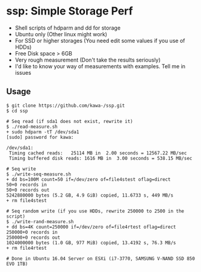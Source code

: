 # ssp: Simple Storage Perf

- Shell scripts of hdparm and dd for storage
- Ubuntu only (Other linux might work)
- For SSD or higher storages (You need edit some values if you use of HDDs)
- Free Disk space > 6GB
- Very rough measurement (Don't take the results seriously)
- I'd like to know your way of measurements with examples. Tell me in issues

## Usage

~~~
$ git clone https://github.com/kawa-/ssp.git
$ cd ssp

# Seq read (if sda1 does not exist, rewrite it)
$ ./read-measure.sh 
+ sudo hdparm -tT /dev/sda1
[sudo] password for kawa: 

/dev/sda1:
 Timing cached reads:   25114 MB in  2.00 seconds = 12567.22 MB/sec
 Timing buffered disk reads: 1616 MB in  3.00 seconds = 538.15 MB/sec

# Seq write
$ ./write-seq-measure.sh
+ dd bs=100M count=50 if=/dev/zero of=file4stest oflag=direct
50+0 records in
50+0 records out
5242880000 bytes (5.2 GB, 4.9 GiB) copied, 11.6733 s, 449 MB/s
+ rm file4stest

# Seq random write (if you use HDDs, rewrite 250000 to 2500 in the script)
$ ./write-rand-measure.sh 
+ dd bs=4K count=250000 if=/dev/zero of=file4rtest oflag=direct
250000+0 records in
250000+0 records out
1024000000 bytes (1.0 GB, 977 MiB) copied, 13.4192 s, 76.3 MB/s
+ rm file4rtest

# Done in Ubuntu 16.04 Server on ESXi (i7-3770, SAMSUNG V-NAND SSD 850 EVO 1TB)
~~~

